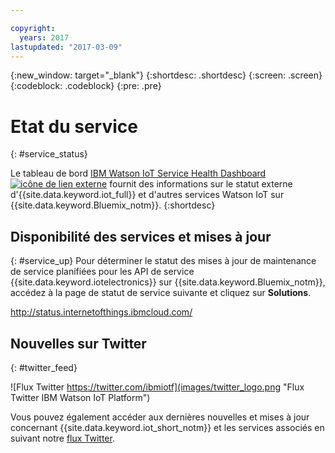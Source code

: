 ```yaml
---

copyright:
  years: 2017
lastupdated: "2017-03-09"
---
```


{:new_window: target="_blank"}
{:shortdesc: .shortdesc}
{:screen: .screen}
{:codeblock: .codeblock}
{:pre: .pre}

# Etat du service
{: #service_status}

Le tableau de bord [IBM Watson IoT Service Health Dashboard ![icône de lien externe](../../icons/launch-glyph.svg)](https://status.internetofthings.ibmcloud.com) fournit des informations sur le statut externe d'{{site.data.keyword.iot_full}} et d'autres services Watson IoT sur {{site.data.keyword.Bluemix_notm}}.
{:shortdesc}

## Disponibilité des services et mises à jour
{: #service_up}
Pour déterminer le statut des mises à jour de maintenance de service planifiées pour les API de service {{site.data.keyword.iotelectronics}} sur {{site.data.keyword.Bluemix_notm}}, accédez à la page de statut de service suivante et cliquez sur **Solutions**.

http://status.internetofthings.ibmcloud.com/

## Nouvelles sur Twitter
{: #twitter_feed}

![Flux Twitter https://twitter.com/ibmiotf](images/twitter_logo.png "Flux Twitter IBM Watson IoT Platform")

Vous pouvez également accéder aux dernières nouvelles et mises à jour concernant {{site.data.keyword.iot_short_notm}} et les services associés en suivant notre [flux Twitter](https://twitter.com/ibmiotf).
